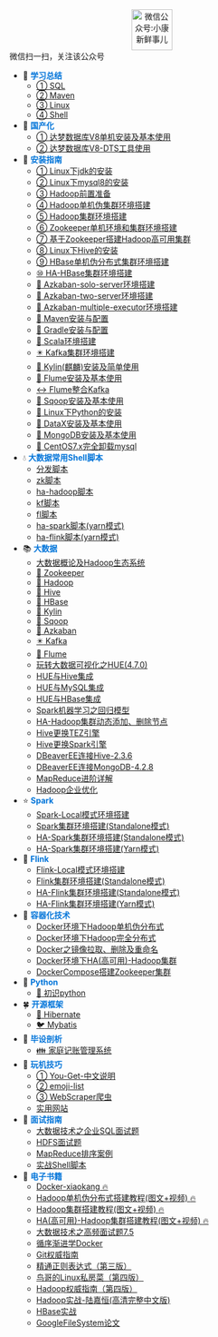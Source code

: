 <div align="center"><img src="gzh.jpg" width="72" height="72" title="微信公众号:小康新鲜事儿" alt="微信公众号:小康新鲜事儿"></div>
<span class="wechat">微信扫一扫，关注该公众号</span>

- :corn: <strong><font color="#0074D9">学习总结</font></strong>
  - [① SQL](SQL/mysql)
  - [② Maven](Maven/maven)
  - [③ Linux](Linux/linux)
  - [④ Shell](Shell/shell)
- :dragon: <strong><font color="#0074D9">国产化</font></strong>
  - [① 达梦数据库V8单机安装及基本使用](DM/达梦数据库V8单机安装及基本使用)
  - [② 达梦数据库V8-DTS工具使用](DM/达梦数据库V8-DTS工具使用)
- :dart: <strong><font color="#0074D9">安装指南</font></strong>
  - [① Linux下jdk的安装](Linux/jdk)
  - [② Linux下mysql8的安装](SQL/installation/CentOS7.x安装mysql8.0.19)
  - [③ Hadoop前置准备](BigData/installation/Hadoop前置准备)
  - [④ Hadoop单机伪集群环境搭建](BigData/installation/Hadoop单机环境搭建)
  - [⑤ Hadoop集群环境搭建](BigData/installation/Hadoop集群环境搭建)
  - [⑥ Zookeeper单机环境和集群环境搭建](BigData/installation/Zookeeper单机环境和集群环境搭建)
  - [⑦ 基于Zookeeper搭建Hadoop高可用集群](BigData/installation/基于Zookeeper搭建Hadoop高可用集群)
  - [⑧ Linux下Hive的安装](BigData/installation/Hive安装教程)
  - [⑨ HBase单机伪分布式集群环境搭建](BigData/installation/HBase单机伪分布式集群环境搭建)
  - [⑩ HA-HBase集群环境搭建](BigData/installation/HA-HBase集群环境搭建)
  - [:arrows_counterclockwise: Azkaban-solo-server环境搭建](BigData/installation/Azkaban-solo-server环境搭建)
  - [:arrows_counterclockwise: Azkaban-two-server环境搭建](BigData/installation/Azkaban-two-server环境搭建)
  - [:arrows_counterclockwise: Azkaban-multiple-executor环境搭建](BigData/installation/Azkaban-multiple-executor环境搭建)
  - [:rice_scene: Maven安装与配置](BigData/installation/Maven安装与配置)
  - [:crystal_ball: Gradle安装与配置](BigData/installation/Gradle安装与配置)
  - [:izakaya_lantern: Scala环境搭建](BigData/installation/Scala环境搭建)
  - [:eight_pointed_black_star: Kafka集群环境搭建](BigData/installation/Kafka集群环境搭建)
  - [:dragon_face: Kylin(麒麟)安装及简单使用](BigData/Kylin安装及简单使用)
  - [:shell: Flume安装及基本使用](BigData/Flume安装及基本使用)
  - [:left_right_arrow: Flume整合Kafka](BigData/Flume整合Kafka)
  - [:ocean: Sqoop安装及基本使用](BigData/Sqoop安装及基本使用)
  - [:snake: Linux下Python的安装](Linux/python)
  - [:wrench: DataX安装及基本使用](BigData/DataX安装及基本使用)
  - [:leaves: MongoDB安装及基本使用](BigData/MongoDB安装及基本使用)
  - [:dolphin: CentOS7.x完全卸载mysql](SQL/installation/CentOS7.x完全卸载mysql)
- :droplet: <strong><font color="#0074D9">大数据常用Shell脚本</font></strong>
  - [分发脚本](Shell/大数据常用shell脚本之分发脚本)
  - [zk脚本](Shell/大数据常用shell脚本之zk脚本)
  - [ha-hadoop脚本](Shell/大数据常用shell脚本之ha-hadoop脚本)
  - [kf脚本](Shell/大数据常用shell脚本之kf脚本)
  - [fl脚本](Shell/大数据常用shell脚本之fl脚本)
  - [ha-spark脚本(yarn模式)](Shell/大数据常用shell脚本之ha-spark脚本)
  - [ha-flink脚本(yarn模式)](Shell/大数据常用shell脚本之ha-flink脚本)
- :books: <strong><font color="#0074D9">大数据</font></strong>
  - [大数据概论及Hadoop生态系统](BigData/大数据概论及Hadoop生态系统)
  - [:construction_worker: Zookeeper](BigData/Zookeeper)
  - [:elephant: Hadoop](BigData/hadoop)
  - [:honeybee: Hive](BigData/hive) 
  - [:whale: HBase](BigData/hbase)
  - [:dragon_face: Kylin](BigData/kylin)  
  - [:ocean: Sqoop](BigData/sqoop)
  - [:arrows_counterclockwise: Azkaban](BigData/Azkaban) 
  - [:eight_pointed_black_star: Kafka](BigData/kafka)
  - [:shell: Flume](BigData/flume)
  - [玩转大数据可视化之HUE(4.7.0)](BigData/玩转大数据可视化之HUE)
  - [HUE与Hive集成](BigData/HUE与Hive集成)
  - [HUE与MySQL集成](BigData/HUE与MySQL集成)
  - [HUE与HBase集成](BigData/HUE与HBase集成)
  - [Spark机器学习之回归模型](BigData/Spark机器学习之回归模型)
  - [HA-Hadoop集群动态添加、删除节点](BigData/HA-Hadoop集群动态添加、删除节点)
  - [Hive更换TEZ引擎](BigData/Hive更换TEZ引擎)
  - [Hive更换Spark引擎](BigData/Hive更换Spark引擎)
  - [DBeaverEE连接Hive-2.3.6](BigData/DBeaverEE连接Hive-2.3.6)
  - [DBeaverEE连接MongoDB-4.2.8](BigData/DBeaverEE连接MongoDB-4.2.8)
  - [MapReduce进阶详解](BigData/MapReduce进阶详解)
  - [Hadoop企业优化](BigData/Hadoop企业优化)
- :star: <strong><font color="#0074D9">Spark</font></strong>
  - [Spark-Local模式环境搭建](BigData/Spark-Local模式环境搭建)
  - [Spark集群环境搭建(Standalone模式)](BigData/Spark集群环境搭建(Standalone模式))
  - [HA-Spark集群环境搭建(Standalone模式)](BigData/HA-Spark集群环境搭建(Standalone模式))
  - [HA-Spark集群环境搭建(Yarn模式)](BigData/HA-Spark集群环境搭建(Yarn模式))
- :chestnut: <strong><font color="#0074D9">Flink</font></strong>
  - [Flink-Local模式环境搭建](BigData/Flink-Local模式环境搭建)
  - [Flink集群环境搭建(Standalone模式)](BigData/Flink集群环境搭建(Standalone模式))
  - [HA-Flink集群环境搭建(Standalone模式)](BigData/HA-Flink集群环境搭建(Standalone模式))
  - [HA-Flink集群环境搭建(Yarn模式)](BigData/HA-Flink集群环境搭建(Yarn模式))
- :department_store: <strong><font color="#0074D9">容器化技术</font></strong>
  - [Docker环境下Hadoop单机伪分布式](BigData/Docker环境下Hadoop单机伪分布式)
  - [Docker环境下Hadoop完全分布式](BigData/Docker环境下Hadoop完全分布式)
  - [Docker之镜像拉取、删除及重命名](BigData/Docker之镜像拉取、删除及重命名)
  - [Docker环境下HA(高可用)-Hadoop集群](BigData/Docker环境下HA(高可用)-Hadoop集群)
  - [DockerCompose搭建Zookeeper集群](BigData/DockerCompose搭建Zookeeper集群)
- :snake: <strong><font color="#0074D9">Python</font></strong>
  - [:book: 初识python](Python/python-01)
- :four_leaf_clover: <strong><font color="#0074D9">开源框架</font></strong>
  - [:bear: Hibernate](Framework/hibernate)
  - [:bird: Mybatis](Framework/mybatis)
- :runner: <strong><font color="#0074D9">毕设剖析</font></strong>
  - [:family: 家庭记账管理系统](UML/plantuml)
- :iphone: <strong><font color="#0074D9">玩机技巧</font></strong>
  - [① You-Get-中文说明](Phone/you-get)
  - [② emoji-list](Phone/emoji)
  - [③ WebScraper爬虫](spider/WebScraper爬虫)
  - [实用网站](site/实用网站)
- :key: <strong><font color="#0074D9">面试指南</font></strong>
  - [大数据技术之企业SQL面试题](SQL/sql-audition)
  - [HDFS面试题](BigData/HDFS面试题)
  - [MapReduce排序案例](BigData/MapReduce排序案例)
  - [实战Shell脚本](Shell/shell-example)
- :open_book: <strong><font color="#0074D9">电子书籍</font></strong>
  - [Docker-xiaokang :fire:](Books/xiaokang)
  - [Hadoop单机伪分布式搭建教程(图文+视频) :fire:](Books/hadoop_standalone)
  - [Hadoop集群搭建教程(图文+视频) :fire:](Books/hadoop_cluster)
  - [HA(高可用)-Hadoop集群搭建教程(图文+视频) :fire:](Books/hadoop_ha)
  - [大数据技术之高频面试题7.5](Books/大数据技术之高频面试题7.5)
  - [循序渐进学Docker](Books/docker)
  - [Git权威指南](Books/git)
  - [精通正则表达式（第三版）](Books/regex)
  - [鸟哥的Linux私房菜（第四版）](Books/birds)
  - [Hadoop权威指南（第四版）](Books/hadoop01)
  - [Hadoop实战-陆嘉恒(高清完整中文版)](Books/hadoop02)
  - [HBase实战](Books/hbase)
  - [GoogleFileSystem论文](Books/gfs)